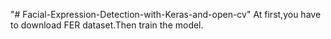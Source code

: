 "# Facial-Expression-Detection-with-Keras-and-open-cv" 
At first,you have to download FER dataset.Then train the model.

